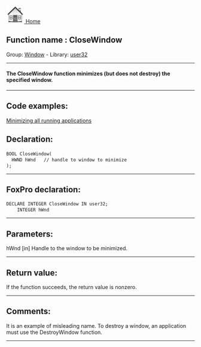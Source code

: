 [<img src="../../images/home.png"> Home ](https://github.com/VFPX/Win32API)  

## Function name : CloseWindow
Group: [Window](../../functions_group.md#Window)  -  Library: [user32](../../libraries.md#user32)  
***  


#### The CloseWindow function minimizes (but does not destroy) the specified window.
***  


## Code examples:
[Minimizing all running applications](../../samples/sample_244.md)  

## Declaration:
```foxpro  
BOOL CloseWindow(
  HWND hWnd   // handle to window to minimize
);  
```  
***  


## FoxPro declaration:
```foxpro  
DECLARE INTEGER CloseWindow IN user32;
	INTEGER hWnd  
```  
***  


## Parameters:
hWnd 
[in] Handle to the window to be minimized.   
***  


## Return value:
If the function succeeds, the return value is nonzero.  
***  


## Comments:
It is an example of misleading name. To destroy a window, an application must use the DestroyWindow function.   
  
***  

